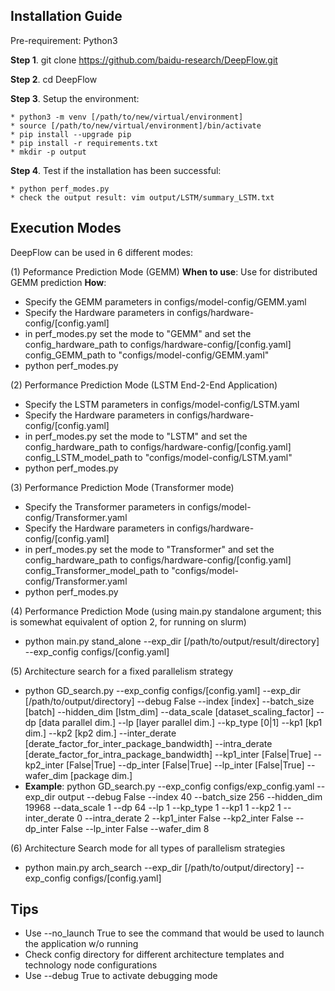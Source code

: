 ## Installation Guide ##

Pre-requirement: Python3

**Step 1**. git clone https://github.com/baidu-research/DeepFlow.git 

**Step 2**. cd DeepFlow

**Step 3**. Setup the environment:

	* python3 -m venv [/path/to/new/virtual/environment]
	* source [/path/to/new/virtual/environment]/bin/activate
	* pip install --upgrade pip
	* pip install -r requirements.txt
	* mkdir -p output

**Step 4**. Test if the installation has been successful:

	* python perf_modes.py 
	* check the output result: vim output/LSTM/summary_LSTM.txt


## Execution Modes ##

DeepFlow can be used in 6 different modes:

(1) Peformance Prediction Mode (GEMM) 
 **When to use**: Use for distributed GEMM prediction
 **How**: 
* Specify the GEMM parameters in configs/model-config/GEMM.yaml
* Specify the Hardware parameters in configs/hardware-config/[config.yaml]
* in perf_modes.py set the mode to "GEMM" and set the config_hardware_path to configs/hardware-config/[config.yaml] config_GEMM_path to "configs/model-config/GEMM.yaml"
* python perf_modes.py

(2) Performance Prediction Mode (LSTM End-2-End Application)
* Specify the LSTM parameters in configs/model-config/LSTM.yaml
* Specify the Hardware parameters in configs/hardware-config/[config.yaml]
* in perf_modes.py set the mode to "LSTM" and set the config_hardware_path to configs/hardware-config/[config.yaml] config_LSTM_model_path to "configs/model-config/LSTM.yaml"
* python perf_modes.py

(3) Performance Prediction Mode (Transformer mode)
* Specify the Transformer parameters in configs/model-config/Transformer.yaml
* Specify the Hardware parameters in configs/hardware-config/[config.yaml]
* in perf_modes.py set the mode to "Transformer" and set the config_hardware_path to configs/hardware-config/[config.yaml] config_Transformer_model_path to "configs/model-config/Transformer.yaml
* python perf_modes.py

(4) Performance Prediction Mode (using main.py standalone argument; this is somewhat equivalent of option 2, for running on slurm)
* python main.py stand_alone --exp_dir [/path/to/output/result/directory] --exp_config configs/[config.yaml]

(5) Architecture search for a fixed parallelism strategy
* python GD_search.py --exp_config configs/[config.yaml] --exp_dir [/path/to/output/directory] --debug False --index [index] --batch_size [batch] --hidden_dim [lstm_dim] --data_scale [dataset_scaling_factor] --dp [data parallel dim.] --lp [layer parallel dim.] --kp_type [0|1] --kp1 [kp1 dim.] --kp2 [kp2 dim.] --inter_derate [derate_factor_for_inter_package_bandwidth] --intra_derate [derate_factor_for_intra_package_bandwidth] --kp1_inter [False|True] --kp2_inter [False|True] --dp_inter [False|True] --lp_inter [False|True] --wafer_dim [package dim.]
* **Example**: python GD_search.py --exp_config configs/exp_config.yaml --exp_dir output --debug False --index 40 --batch_size 256 --hidden_dim 19968 --data_scale 1 --dp 64 --lp 1 --kp_type 1 --kp1 1 --kp2 1 --inter_derate 0 --intra_derate 2 --kp1_inter False --kp2_inter False --dp_inter False --lp_inter False --wafer_dim 8

(6) Architecture Search mode for all types of parallelism strategies
* python main.py arch_search --exp_dir [/path/to/output/directory] --exp_config configs/[config.yaml]


## Tips ##

* Use --no_launch True to see the command that would be used to launch the application w/o running
* Check config directory for  different architecture templates and technology node configurations
* Use --debug True to activate debugging mode
 
